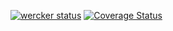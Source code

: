 [![wercker status](https://app.wercker.com/status/f0bdec91430098dd98ad4f2038c9b14f/m "wercker status")](https://app.wercker.com/project/bykey/f0bdec91430098dd98ad4f2038c9b14f)
[![Coverage Status](https://coveralls.io/repos/pascaldevink/caffeinated/badge.png)](https://coveralls.io/r/pascaldevink/caffeinated)
